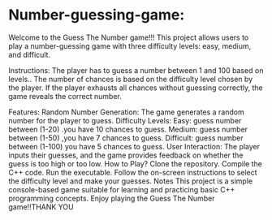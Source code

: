 # Number-guessing-game:
Welcome to the Guess The Number game!!!
     This project allows users to play a number-guessing game with three difficulty levels:
      easy, medium, and difficult.

Instructions:
The player has to guess a number between 1 and 100 based on levels..
The number of chances is based on the difficulty level chosen by the player.
If the player exhausts all chances without guessing correctly, the game reveals the correct number.

Features:
Random Number Generation: The game generates a random number for the player to guess.
Difficulty Levels:
Easy:   guess number between (1-20) .you have 10 chances to guess.
Medium:   guess number between (1-50) ,you have 7 chances to guess.
Difficult:   guess number between (1-100) you have 5 chances to guess.
User Interaction: The player inputs their guesses, and the game provides feedback on whether the guess is too high or too low.
How to Play?
Clone the repository.
Compile the C++ code.
Run the executable.
Follow the on-screen instructions to select the difficulty level and make your guesses.
Notes
This project is a simple console-based game suitable for learning and practicing basic C++ programming concepts.
Enjoy playing the Guess The Number game!!THANK YOU 
